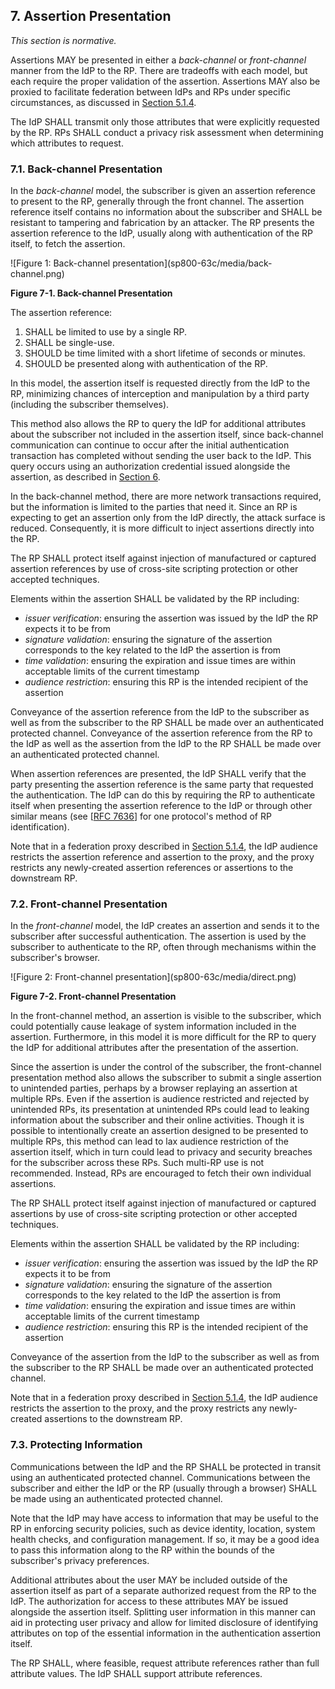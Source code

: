 <div class="breaker"></div>
<a name="presentation"></a>

## 7. Assertion Presentation

*This section is normative.*

Assertions MAY be presented in either a *back-channel* or *front-channel* manner from the IdP to the RP. There are tradeoffs with each model, but each require the proper validation of the assertion. Assertions MAY also be proxied to facilitate federation between IdPs and RPs under specific circumstances, as discussed in [Section 5.1.4](#proxied).

The IdP SHALL transmit only those attributes that were explicitly requested by the RP. RPs SHALL conduct a privacy risk assessment when determining which attributes to request. 

### <a name="back-channel"></a> 7.1. Back-channel Presentation

In the *back-channel* model, the subscriber is given an assertion reference to present to the RP, generally through the front channel. The assertion reference itself contains no information about the subscriber and SHALL be resistant to tampering and fabrication by an attacker. The RP presents the assertion reference to the IdP, usually along with authentication of the RP itself, to fetch the assertion.

<a name="63cSec7-Figure1"></a>

<div class="text-center" markdown="1">
![Figure 1: Back-channel presentation](sp800-63c/media/back-channel.png)

**Figure 7-1. Back-channel Presentation**

</div>

The assertion reference:

 1. SHALL be limited to use by a single RP.
 2. SHALL be single-use.
 3. SHOULD be time limited with a short lifetime of seconds or minutes.
 4. SHOULD be presented along with authentication of the RP.

In this model, the assertion itself is requested directly from the IdP to the RP, minimizing chances of interception and manipulation by a third party (including the subscriber themselves).

This method also allows the RP to query the IdP for additional attributes about the subscriber not included in the assertion itself, since back-channel communication can continue to occur after the initial authentication transaction has completed without sending the user back to the IdP. This query occurs using an authorization credential issued alongside the assertion, as described in [Section 6](#assertions).

In the back-channel method, there are more network transactions required, but the information is limited to the parties that need it. Since an RP is expecting to get an assertion only from the IdP directly, the attack surface is reduced. Consequently, it is more difficult to inject assertions directly into the RP.

The RP SHALL protect itself against injection of manufactured or captured assertion references by use of cross-site scripting protection or other accepted techniques. 

Elements within the assertion SHALL be validated by the RP including:

 - *issuer verification*: ensuring the assertion was issued by the IdP the RP expects it to be from
 - *signature validation*: ensuring the signature of the assertion corresponds to the key related to the IdP the assertion is from
 - *time validation*: ensuring the expiration and issue times are within acceptable limits of the current timestamp
 - *audience restriction*: ensuring this RP is the intended recipient of the assertion

Conveyance of the assertion reference from the IdP to the subscriber as well as from the subscriber to the RP SHALL be made over an authenticated protected channel. Conveyance of the assertion reference from the RP to the IdP as well as the assertion from the IdP to the RP SHALL be made over an authenticated protected channel.

When assertion references are presented, the IdP SHALL verify that the party presenting the assertion reference is the same party that requested the authentication. The IdP can do this by requiring the RP to authenticate itself when presenting the assertion reference to the IdP or through other similar means (see [[RFC 7636](#RFC7636)] for one protocol's method of RP identification).

Note that in a federation proxy described in [Section 5.1.4](#proxied), the IdP audience restricts the assertion reference and assertion to the proxy, and the proxy restricts any newly-created assertion references or assertions to the downstream RP.

### <a name="front-channel"></a> 7.2. Front-channel Presentation

In the *front-channel* model, the IdP creates an assertion and sends it to the subscriber after successful authentication. The assertion is used by the subscriber to authenticate to the RP, often through mechanisms within the subscriber's browser.


<a name="63cSec7-Figure2"></a>

<div class="text-center" markdown="1">
![Figure 2: Front-channel presentation](sp800-63c/media/direct.png)


**Figure 7-2. Front-channel Presentation**

</div>

In the front-channel method, an assertion is visible to the subscriber, which could potentially cause leakage of system information included in the assertion. Furthermore, in this model it is more difficult for the RP to query the IdP for additional attributes after the presentation of the assertion.

Since the assertion is under the control of the subscriber, the front-channel presentation method also allows the subscriber to submit a single assertion to unintended parties, perhaps by a browser replaying an assertion at multiple RPs. Even if the assertion is audience restricted and rejected by unintended RPs, its presentation at unintended RPs could lead to leaking information about the subscriber and their online activities. Though it is possible to intentionally create an assertion designed to be presented to multiple RPs, this method can lead to lax audience restriction of the assertion itself, which in turn could lead to privacy and security breaches for the subscriber across these RPs. Such multi-RP use is not recommended. Instead, RPs are encouraged to fetch their own individual assertions.

The RP SHALL protect itself against injection of manufactured or captured assertions by use of cross-site scripting protection or other accepted techniques. 

Elements within the assertion SHALL be validated by the RP including:

 - *issuer verification*: ensuring the assertion was issued by the IdP the RP expects it to be from
 - *signature validation*: ensuring the signature of the assertion corresponds to the key related to the IdP the assertion is from
 - *time validation*: ensuring the expiration and issue times are within acceptable limits of the current timestamp
 - *audience restriction*: ensuring this RP is the intended recipient of the assertion

Conveyance of the assertion from the IdP to the subscriber as well as from the subscriber to the RP SHALL be made over an authenticated protected channel.

Note that in a federation proxy described in [Section 5.1.4](#proxied), the IdP audience restricts the assertion to the proxy, and the proxy restricts any newly-created assertions to the downstream RP.

### <a name="protecting-information"></a> 7.3. Protecting Information

Communications between the IdP and the RP SHALL be protected in transit using an authenticated protected channel. Communications between the subscriber and either the IdP or the RP (usually through a browser) SHALL be made using an authenticated protected channel.

Note that the IdP may have access to information that may be useful to the RP in enforcing security policies, such as device identity, location, system health checks, and configuration management. If so, it may be a good idea to pass this information along to the RP within the bounds of the subscriber's privacy preferences.

Additional attributes about the user MAY be included outside of the assertion itself as part of a separate authorized request from the RP to the IdP. The authorization for access to these attributes MAY be issued alongside the assertion itself. Splitting user information in this manner can aid in protecting user privacy and allow for limited disclosure of identifying attributes on top of the essential information in the authentication assertion itself.

The RP SHALL, where feasible, request attribute references rather than full attribute values. The IdP SHALL support attribute references.  

